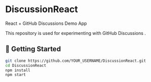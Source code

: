 # DiscussionReact

React + GitHub Discussions Demo App

This repository is used for experimenting with GitHub Discussions .

## 🚀 Getting Started

```bash
git clone https://github.com/YOUR_USERNAME/DiscussionReact.git
cd DiscussionReact
npm install
npm start
